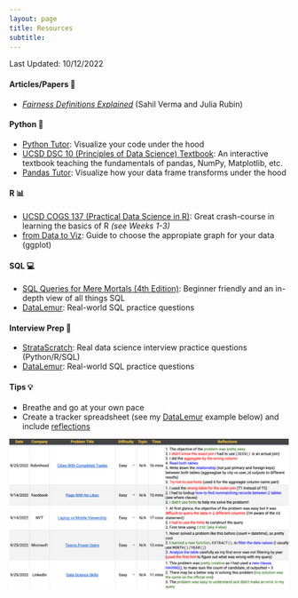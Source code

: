 ```yaml
---
layout: page
title: Resources
subtitle: 
---
```


Last Updated: 10/12/2022



#### Articles/Papers 📎
  - [*Fairness Definitions Explained*](https://fairware.cs.umass.edu/papers/Verma.pdf) (Sahil Verma and Julia Rubin)
  
#### Python 🐍
  - [Python Tutor](https://pythontutor.com): Visualize your code under the hood
  - [UCSD DSC 10 (Principles of Data Science) Textbook](https://notes.dsc10.com/front.html): An interactive textbook teaching the fundamentals of pandas, NumPy, Matplotlib, etc. 
  - [Pandas Tutor](https://pandastutor.com): Visualize how your data frame transforms under the hood

#### R 📊
  - [UCSD COGS 137 (Practical Data Science in R)](https://cogs137.github.io/website/syllabus/): Great crash-course in learning the basics of R *(see Weeks 1-3)*
  - [from Data to Viz](https://www.data-to-viz.com): Guide to choose the appropiate graph for your data (ggplot)

#### SQL 💻
  - [SQL Queries for Mere Mortals (4th Edition)](https://www.amazon.com/SQL-Queries-Mere-Mortals-Hands/dp/0134858336/ref=pd_lpo_1?pd_rd_i=0134858336&psc=1): Beginner friendly and an in-depth view of all things SQL 
  - [DataLemur](https://datalemur.com): Real-world SQL practice questions 

#### Interview Prep 💼
  - [StrataScratch](https://www.stratascratch.com): Real data science interview practice questions (Python/R/SQL)
  - [DataLemur](https://datalemur.com): Real-world SQL practice questions

#### Tips 💡
  - Breathe and go at your own pace
  - Create a tracker spreadsheet (see my [DataLemur](https://datalemur.com) example below) and include [reflections](https://dandkim.com/leetcode-effectively/#reflections)
           
 <p align="center">
  <img src="/assets/img/reflections.png" width="600"/>
</p>
                             

 
